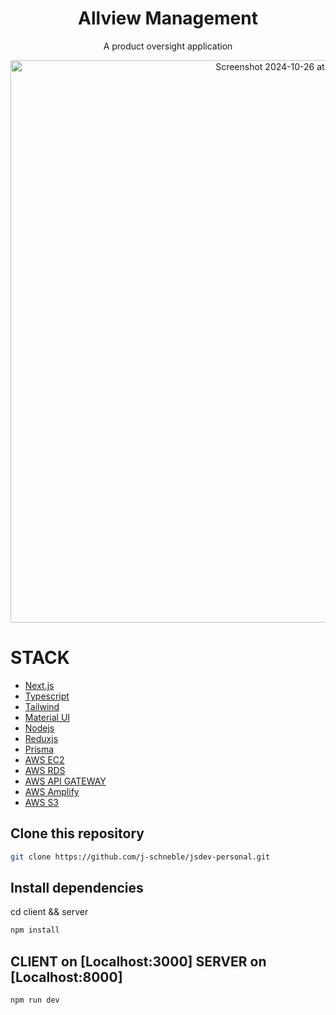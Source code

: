 <h1 align="center">
 Allview Management
</h1>
<p align="center">
  A product oversight application
</p>
<p align="center">
<img width="900" alt="Screenshot 2024-10-26 at 10 24 54 PM" src="https://github.com/user-attachments/assets/7c2726f5-54f2-4e79-9037-3103f808309a">
</p>

<h1>STACK</h1>

- [Next.js](https://nextjs.org/)
- [Typescript](https://nextjs.org/learn/excel/typescript)
- [Tailwind](https://tailwindcss.com/docs/guides/nextjs)
- [Material UI](https://mui.com)
- [Nodejs](https://nodejs.org/en)
- [Reduxjs](https://redux.js.org)
- [Prisma](https://www.prisma.io)
- [AWS EC2](https://aws.amazon.com/ec2/)
- [AWS RDS](https://aws.amazon.com/rds/)
- [AWS API GATEWAY](https://aws.amazon.com/api-gateway/)
- [AWS Amplify](https://aws.amazon.com/amplify/)
- [AWS S3](https://aws.amazon.com/s3/)

## Clone this repository
```bash
git clone https://github.com/j-schneble/jsdev-personal.git
```
## Install dependencies
cd client && server
```bash
npm install
```
## CLIENT on [Localhost:3000] SERVER on [Localhost:8000]
```bash
npm run dev
```
